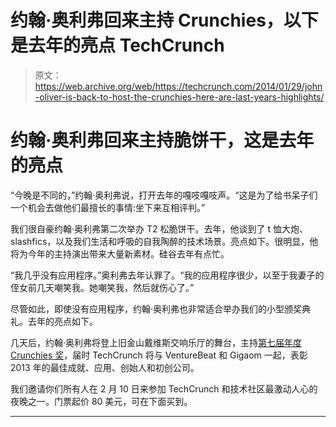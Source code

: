 # 约翰·奥利弗回来主持 Crunchies，以下是去年的亮点 TechCrunch

> 原文：<https://web.archive.org/web/https://techcrunch.com/2014/01/29/john-oliver-is-back-to-host-the-crunchies-here-are-last-years-highlights/>

# 约翰·奥利弗回来主持脆饼干，这是去年的亮点

“今晚是不同的，”约翰·奥利弗说，打开去年的嘎吱嘎吱声。“这是为了给书呆子们一个机会去做他们最擅长的事情:坐下来互相评判。”

我们很自豪约翰·奥利弗第二次举办 T2 松脆饼干。去年，他谈到了 t 恤大炮、slashfics，以及我们生活和呼吸的自我陶醉的技术场景。亮点如下。很明显，他将为今年的主持演出带来大量新素材。硅谷去年有点忙。

“我几乎没有应用程序。”奥利弗去年认罪了。“我的应用程序很少，以至于我妻子的侄女前几天嘲笑我。她嘲笑我，然后就伤心了。”

尽管如此，即使没有应用程序，约翰·奥利弗也非常适合举办我们的小型颁奖典礼。去年的亮点如下。

几天后，约翰·奥利弗将登上旧金山戴维斯交响乐厅的舞台，主持[第七届年度 Crunchies 奖](https://web.archive.org/web/20221206174121/https://beta.techcrunch.com/events/7th-annual-crunchies-awards/)，届时 TechCrunch 将与 VentureBeat 和 Gigaom 一起，表彰 2013 年的最佳成就、应用、创始人和初创公司。

我们邀请你们所有人在 2 月 10 日来参加 TechCrunch 和技术社区最激动人心的夜晚之一。门票起价 80 美元，可在下面买到。

* * *